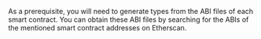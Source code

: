 As a prerequisite, you will need to generate types from the ABI files of each smart contract. You can obtain these ABI files by searching for the ABIs of the mentioned smart contract addresses on Etherscan.
